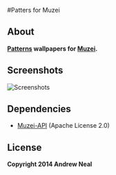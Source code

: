 ﻿#Patters for Muzei

## About

**[Patterns](http://www.colourlovers.com/patterns) wallpapers for [Muzei](http://get.muzei.co/).**  

## Screenshots

![Screenshots](http://i.imgur.com/LAUxx6K.png)

## Dependencies

* [Muzei-API](http://api.muzei.co/) (Apache License 2.0)

## License

**Copyright 2014 Andrew Neal**